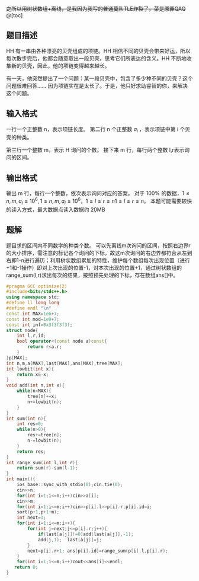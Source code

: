 ~~之所以用树状数组+离线，是我因为我写的普通莫队TLE炸裂了，菜是原罪QAQ~~ 
@[toc]
## 题目描述

HH 有一串由各种漂亮的贝壳组成的项链。HH 相信不同的贝壳会带来好运，所以每次散步完后，他都会随意取出一段贝壳，思考它们所表达的含义。HH 不断地收集新的贝壳，因此，他的项链变得越来越长。

有一天，他突然提出了一个问题：某一段贝壳中，包含了多少种不同的贝壳？这个问题很难回答…… 因为项链实在是太长了。于是，他只好求助睿智的你，来解决这个问题。

## 输入格式

一行一个正整数 n，表示项链长度。
第二行 n 个正整数 $a_i$ ，表示项链中第 i 个贝壳的种类。

第三行一个整数 m，表示 H 询问的个数。
接下来 m 行，每行两个整数 l,r表示询问的区间。

## 输出格式
输出 m 行，每行一个整数，依次表示询问对应的答案。
对于 100% 的数据，$1 ≤n,m,a_i ≤ 10^6,1≤n,m,a_i≤10^6 ，1\le l \le r \le n1≤l≤r≤n。$
本题可能需要较快的读入方式，最大数据点读入数据约 20MB
## 题解
题目求的区间内不同数字的种类个数。
可以先离线m次询问的区间，按照右边界r的大小排序，需注意的标记各个询问的下标，故这m次询问的右边界都符合从左到右即1-n进行遍历；利用树状数组累加的特性，维护每个数组每次出现位置（进行+1和-1操作）即对上次出现的位置-1，对本次出现的位置+1，通过树状数组的range_sum(l,r)求出每次的结果，按照预先处理的下标，存在数组ans[]中。
```cpp
#pragma GCC optimize(2)
#include<bits/stdc++.h> 
using namespace std;
#define ll long long
#define endl "\n"
const int MAX=1e6+7;
const int mod=1e9+7;
const int inf=0x3f3f3f3f;
struct node{
	int l,r,id;
	bool operator<(const node a)const{
		return r<a.r;
	}
}p[MAX];
int n,m,a[MAX],last[MAX],ans[MAX],tree[MAX];
int lowbit(int x){
	return x&-x; 
}
void add(int n,int x){
	while(n<MAX){
		tree[n]+=x;
		n+=lowbit(n); 
	}
}
int sum(int n){
	int res=0;
	while(n>0){
		res+=tree[n];
		n-=lowbit(n); 
	}
	return res; 
}
int range_sum(int l,int r){
	return sum(r)-sum(l-1);
} 
int main(){
    ios_base::sync_with_stdio(0);cin.tie(0);
	cin>>n;
	for(int i=1;i<=n;i++)cin>>a[i];
	cin>>m;
	for(int i=1;i<=m;i++)cin>>p[i].l>>p[i].r,p[i].id=i;
	sort(p+1,p+1+m);
	int next=1;
	for(int i=1;i<=m;i++){
		for(int j=next;j<=p[i].r;j++){
			if(last[a[j]]!=0)add(last[a[j]],-1);
			add(j,1);  last[a[j]]=j;
		}
		next=p[i].r+1; ans[p[i].id]=range_sum(p[i].l,p[i].r);
	}
	for(int i=1;i<=m;i++)cout<<ans[i]<<endl;
   return 0;
}  
```
